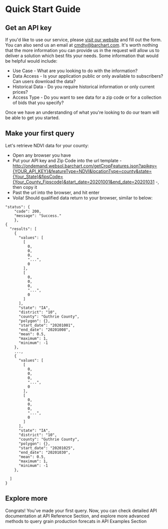 # Quick Start Guide

## Get an API key

If you'd like to use our service, please [visit our website](https://www.barchart.com/cmdty/contact) and fill out the form.  You can also send us an email at cmdty@barchart.com.  It's worth nothing that the more information you can provide us in the request will allow us to deliver a solution which best fits your needs.  Some information that would be helpful would include:
* Use Case - What are you looking to do with the information?
* Data Access - Is your application public or only available to subscribers?  Can users download the data?
* Historical Data - Do you require historical information or only current prices?
* Access Type - Do you want to see data for a zip code or for a collection of bids that you specify?

Once we have an understanding of what you're looking to do our team will be able to get you started.

## Make your first query

Let's retrieve NDVI data for your county:
* Open any browser you have
* Put your API key and Zip Code into the url template -  http://ondemand.websol.barchart.com/getCropFeatures.json?apikey={YOUR_API_KEY}&featureType=NDVI&locationType=county&state={Your_State}&fipsCode={Your_County_Fipscode}&start_date=20201001&end_date=20201031 -, then copy it
* Past the url into the browser, and hit enter
* Voila! Should qualified data return to your browser, similar to below:
```
"status": {
    "code": 200,
    "message": "Success."
    },
{
  "results": [
    {
      "values": [
        [
          0,
          0,
          0,
          "...",
          0
        ],
        [
          0,
          0,
          0,
          "...",
          0
        ]
      ],
      "state": "IA",
      "district": "10",
      "county": "Guthrie County",
      "polygon": {},
      "start_date": "20201001",
      "end_date": "20201008",
      "mean": 0.5,
      "maximum": 1,
      "minimum": -1
    },
    ...,
    {
      "values": [
        [
          0,
          0,
          0,
          "...",
          0
        ],
        [
          0,
          0,
          0,
          "...",
          0
        ]
      ],
      "state": "IA",
      "district": "10",
      "county": "Guthrie County",
      "polygon": {},
      "start_date": "20201025",
      "end_date": "20201030",
      "mean": 0.5,
      "maximum": 1,
      "minimum": -1
    },

  ]
}
```

## Explore more

Congrats! You've made your first query. Now, you can check detailed API documentation at API Reference Section, and explore more advanced methods to query grain production forecats in API Examples Section
